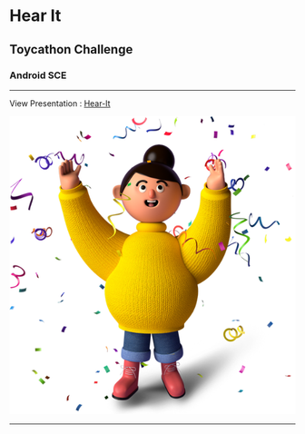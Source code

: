 # Hear It
## Toycathon Challenge
### Android SCE
-----
View Presentation : [Hear-It](https://www.canva.com/design/DAEcTag_NW0/68PGroargHx8x4-tkadg_Q/view?utm_content=DAEcTag_NW0&utm_campaign=designshare&utm_medium=link&utm_source=sharebutton)

   ![Celebrating girl](/assets/images/celebration.png)

-----
